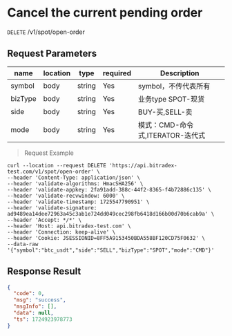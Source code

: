 # Cancel the current pending order

`DELETE` /v1/spot/open-order

## Request Parameters

| name      | location   | type     | required | Description                      |
|---------|------|--------|----|-------------------------|
| symbol  | body | string | Yes  | symbol，不传代表所有	             |
| bizType | body | string | Yes  | 业务type SPOT-现货	 |
| side    | body | string | Yes  | BUY-买,SELL-卖	           |
| mode    | body | string | Yes  | 模式：CMD-命令式,ITERATOR-迭代式 |

> Request Example

```shell
curl --location --request DELETE 'https://api.bitradex-test.com/v1/spot/open-order' \
--header 'Content-Type: application/json' \
--header 'validate-algorithms: HmacSHA256' \
--header 'validate-appkey: 2fa91add-388c-44f2-8365-f4b72886c135' \
--header 'validate-recvwindow: 6000' \
--header 'validate-timestamp: 1725547790951' \
--header 'validate-signature: ad9489ea14dee72963a45c3ab1e724dd049cec298fb6418d166b00d70b6cab9a' \
--header 'Accept: */*' \
--header 'Host: api.bitradex-test.com' \
--header 'Connection: keep-alive' \
--header 'Cookie: JSESSIONID=8FF5A9153450BDA558BF120CD75F0632' \
--data-raw '{"symbol":"btc_usdt","side":"SELL","bizType":"SPOT","mode":"CMD"}'
```

## Response Result

```json
{
  "code": 0,
  "msg": "success",
  "msgInfo": [],
  "data": null,
  "ts": 1724923978773
}
```

